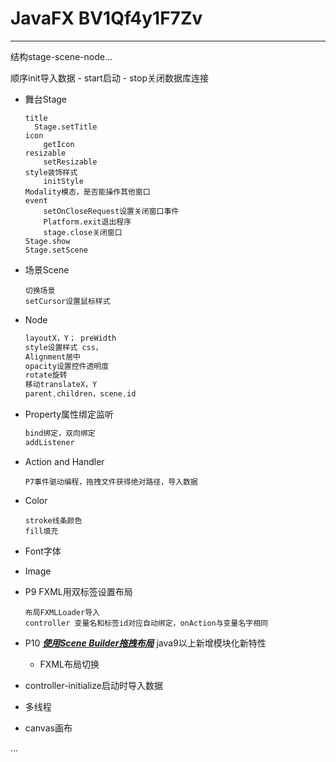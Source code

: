 # JavaFX BV1Qf4y1F7Zv

------

结构stage-scene-node...

顺序init导入数据 -  start启动 - stop关闭数据库连接

- 舞台Stage

  ```
  title
  	Stage.setTitle
  icon
      getIcon
  resizable
      setResizable
  style装饰样式
      initStyle
  Modality模态，是否能操作其他窗口
  event
      setOnCloseRequest设置关闭窗口事件
      Platform.exit退出程序
      stage.close关闭窗口
  Stage.show
  Stage.setScene
  ```

  

- 场景Scene

  ```
  切换场景
  setCursor设置鼠标样式
  
  ```

  

- Node

  ```java
  layoutX，Y； preWidth
  style设置样式 css，
  Alignment居中
  opacity设置控件透明度
  rotate旋转
  移动translateX，Y
  parent,children，scene,id
  ```

- Property属性绑定监听

  ```java
  bind绑定，双向绑定
  addListener
  ```

- Action and Handler

  ```
  P7事件驱动编程，拖拽文件获得绝对路径，导入数据
  ```

- Color

  ```
  stroke线条颜色
  fill填充
  ```

- Font字体

- Image

- P9 FXML用双标签设置布局

  ```
  布局FXMLLoader导入
  controller 变量名和标签id对应自动绑定，onAction与变量名字相同
  
  ```

- P10 ***<u>使用Scene Builder拖拽布局</u>***  java9以上新增模块化新特性
  - FXML布局切换
- controller-initialize启动时导入数据
- 多线程
- canvas画布

...